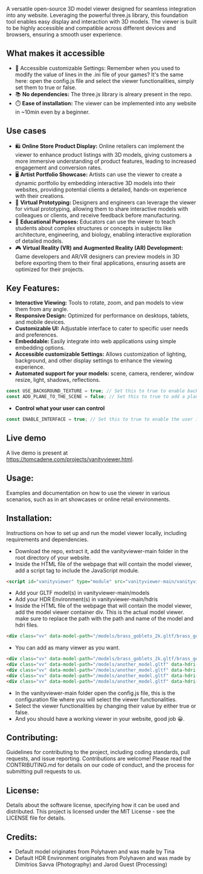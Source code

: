 A versatile open-source 3D model viewer designed for seamless integration into any website. Leveraging the powerful three.js library, this foundation tool enables easy display and interaction with 3D models. The viewer is built to be highly accessible and compatible across different devices and browsers, ensuring a smooth user experience.

## What makes it accessible
- 📄 Accessible customizable Settings: Remember when you used to modify the value of lines in the .ini file of your games? It's the same here: open the config.js file and select the viewer functionalities, simply set them to true or false.
- 📚 **No dependencies:** The three.js library is alreary present in the repo.
- ⏱️ **Ease of installation:** The viewer can be implemented into any website in ~10min even by a beginner.

## Use cases
- 🛍️ **Online Store Product Display:** Online retailers can implement the viewer to enhance product listings with 3D models, giving customers a more immersive understanding of product features, leading to increased engagement and conversion rates.
- 🖥️ **Artist Portfolio Showcase:** Artists can use the viewer to create a dynamic portfolio by embedding interactive 3D models into their websites, providing potential clients a detailed, hands-on experience with their creations.
- 🔧 **Virtual Prototyping:** Designers and engineers can leverage the viewer for virtual prototyping, allowing them to share interactive models with colleagues or clients, and receive feedback before manufacturing.
- 🏫 **Educational Purposes:** Educators can use the viewer to teach students about complex structures or concepts in subjects like architecture, engineering, and biology, enabling interactive exploration of detailed models.
- 🎮 **Virtual Reality (VR) and Augmented Reality (AR) Development:** Game developers and AR/VR designers can preview models in 3D before exporting them to their final applications, ensuring assets are optimized for their projects.

## Key Features:
- **Interactive Viewing:** Tools to rotate, zoom, and pan models to view them from any angle.
- **Responsive Design:** Optimized for performance on desktops, tablets, and mobile devices.
- **Customizable UI:** Adjustable interface to cater to specific user needs and preferences.
- **Embeddable:** Easily integrate into web applications using simple embedding options.
- **Accessible customizable Settings:** Allows customization of lighting, background, and other display settings to enhance the viewing experience.
- **Automated support for your models:** scene, camera, renderer, window resize, light, shadows, reflections.
```javascript
const USE_BACKGROUND_TEXTURE = true; // Set this to true to enable background texture
const ADD_PLANE_TO_THE_SCENE = false; // Set this to true to add a plane to the scene
```

- **Control what your user can control**
```javascript
const ENABLE_INTERFACE = true; // Set this to true to enable the user interface
```

## Live demo
A live demo is present at https://tomcadene.com/projects/vanityviewer.html.
## Usage: 
Examples and documentation on how to use the viewer in various scenarios, such as in art showcases or online retail environments.

## Installation:
Instructions on how to set up and run the model viewer locally, including requirements and dependencies.

- Download the repo, extract it, add the vanityviewer-main folder in the root directory of your website.
- Inside the HTML file of the webpage that will contain the model viewer, add a script tag to include the JavaScript module.
```html
<script id="vanityviewer" type="module" src="vanityviewer-main/vanityviewer.js"></script>
```
- Add your GLTF model(s) in vanityviewer-main/models
- Add your HDR Environment(s) in vanityviewer-main/hdris
- Inside the HTML file of the webpage that will contain the model viewer, add the model viewer container div. This is the actual model viewer. make sure to replace the path with the path and name of the model and hdri files.
```html
<div class="vv" data-model-path="/models/brass_goblets_2k.gltf/brass_goblets_2k.gltf" data-hdri-path="/hdris/safari_sunset_2k.hdr" style="position: relative;"></div>
```
- You can add as many viewer as you want.
```html
<div class="vv" data-model-path="/models/brass_goblets_2k.gltf/brass_goblets_2k.gltf" data-hdri-path="/hdris/safari_sunset_2k.hdr" style="position: relative;"></div>
<div class="vv" data-model-path="/models/another_model.gltf" data-hdri-path="/hdris/another_hdri.hdr" style="position: relative;">
<div class="vv" data-model-path="/models/another_model.gltf" data-hdri-path="/hdris/another_hdri.hdr" style="position: relative;">
<div class="vv" data-model-path="/models/another_model.gltf" data-hdri-path="/hdris/another_hdri.hdr" style="position: relative;">
<div class="vv" data-model-path="/models/another_model.gltf" data-hdri-path="/hdris/another_hdri.hdr" style="position: relative;">
```
- In the vanityviewer-main folder open the config.js file, this is the configuration file where you will select the viewer functionalities.
- Select the viewer functionalities by changing their value by either true or false.
- And you should have a working viewer in your website, good job 😀.

## Contributing:
Guidelines for contributing to the project, including coding standards, pull requests, and issue reporting.
Contributions are welcome! Please read the CONTRIBUTING.md for details on our code of conduct, and the process for submitting pull requests to us.

## License:
Details about the software license, specifying how it can be used and distributed.
This project is licensed under the MIT License - see the LICENSE file for details.

## Credits:
- Default model originates from Polyhaven and was made by Tina
- Default HDR Environment originates from Polyhaven and was made by Dimitrios Savva (Photography) and  Jarod Guest (Processing)
